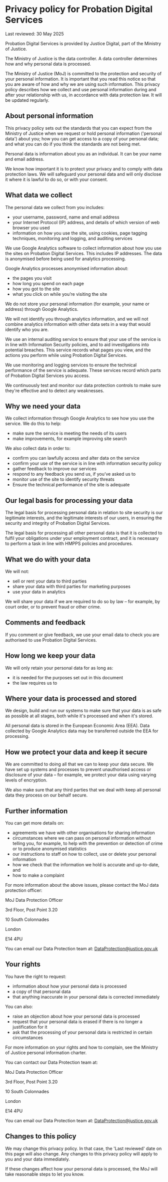 # Privacy policy for Probation Digital Services

Last reviewed: 30 May 2025

Probation Digital Services is provided by Justice Digital, part of the Ministry of Justice.

The Ministry of Justice is the data controller. A data controller determines how and why personal data is processed.

The Ministry of Justice (MoJ) is committed to the protection and security of your personal information. It is important that you read this notice so that you are aware of how and why we are using such information. This privacy policy describes how we collect and use personal information during and after your relationship with us, in accordance with data protection law. It will be updated regularly.

## About personal information

This privacy policy sets out the standards that you can expect from the Ministry of Justice when we request or hold personal information ('personal data') about you; how you can get access to a copy of your personal data; and what you can do if you think the standards are not being met.

Personal data is information about you as an individual. It can be your name and email address.

We know how important it is to protect your privacy and to comply with data protection laws. We will safeguard your personal data and will only disclose it where it is lawful to do so, or with your consent.

## What data we collect

The personal data we collect from you includes:

* your username, password, name and email address
* your Internet Protocol (IP) address, and details of which version of web browser you used
* information on how you use the site, using cookies, page tagging techniques, monitoring and logging, and auditing services

We use Google Analytics software to collect information about how you use the sites on Probation Digital Services. This includes IP addresses. The data is anonymised before being used for analytics processing.

Google Analytics processes anonymised information about:

* the pages you visit
* how long you spend on each page
* how you got to the site
* what you click on while you’re visiting the site

We do not store your personal information (for example, your name or address) through Google Analytics.

We will not identify you through analytics information, and we will not combine analytics information with other data sets in a way that would identify who you are.

We use an internal auditing service to ensure that your use of the service is in line with Information Security policies, and to aid investigations into potential breaches. This service records what pages you view, and the actions you perform while using Probation Digital Services.

We use monitoring and logging services to ensure the technical performance of the service is adequate. These services record which parts of Probation Digital Services you access.

We continuously test and monitor our data protection controls to make sure they're effective and to detect any weaknesses.

## Why we need your data

We collect information through Google Analytics to see how you use the service. We do this to help:

* make sure the service is meeting the needs of its users
* make improvements, for example improving site search

We also collect data in order to:

* confirm you can lawfully access and alter data on the service
* confirm your use of the service is in line with information security policy
* gather feedback to improve our services
* respond to any feedback you send us, if you’ve asked us to
* monitor use of the site to identify security threats
* Ensure the technical performance of the site is adequate

## Our legal basis for processing your data

The legal basis for processing personal data in relation to site security is our legitimate interests, and the legitimate interests of our users, in ensuring the security and integrity of Probation Digital Services.

The legal basis for processing all other personal data is that it is collected to fulfil your obligations under your employment contract, and it is necessary to perform a task in line with HMPPS policies and procedures.

## What we do with your data

We will not:

* sell or rent your data to third parties
* share your data with third parties for marketing purposes
* use your data in analytics

We will share your data if we are required to do so by law – for example, by court order, or to prevent fraud or other crime.

## Comments and feedback

If you comment or give feedback, we use your email data to check you are authorised to use Probation Digital Services.

## How long we keep your data

We will only retain your personal data for as long as:

* it is needed for the purposes set out in this document
* the law requires us to

## Where your data is processed and stored

We design, build and run our systems to make sure that your data is as safe as possible at all stages, both while it's processed and when it's stored.

All personal data is stored in the European Economic Area (EEA). Data collected by Google Analytics data may be transferred outside the EEA for processing.

## How we protect your data and keep it secure

We are committed to doing all that we can to keep your data secure. We have set up systems and processes to prevent unauthorised access or disclosure of your data – for example, we protect your data using varying levels of encryption.

We also make sure that any third parties that we deal with keep all personal data they process on our behalf secure.

## Further information

You can get more details on:

* agreements we have with other organisations for sharing information
* circumstances where we can pass on personal information without telling you, for example, to help with the prevention or detection of crime or to produce anonymised statistics
* our instructions to staff on how to collect, use or delete your personal information
* how we check that the information we hold is accurate and up-to-date, and
* how to make a complaint

For more information about the above issues, please contact the MoJ data protection officer:

MoJ Data Protection Officer

3rd Floor, Post Point 3.20

10 South Colonnades

London

E14 4PU

You can email our Data Protection team at: <DataProtection@justice.gov.uk>

## Your rights

You have the right to request:

* information about how your personal data is processed
* a copy of that personal data
* that anything inaccurate in your personal data is corrected immediately

You can also:

* raise an objection about how your personal data is processed
* request that your personal data is erased if there is no longer a justification for it
* ask that the processing of your personal data is restricted in certain circumstances

For more information on your rights and how to complain, see the Ministry of Justice personal information charter.

You can contact our Data Protection team at:

MoJ Data Protection Officer

3rd Floor, Post Point 3.20

10 South Colonnades

London

E14 4PU

You can email our Data Protection team at: DataProtection@justice.gov.uk

## Changes to this policy

We may change this privacy policy. In that case, the 'Last reviewed' date on this page will also change. Any changes to this privacy policy will apply to you and your data immediately.

If these changes affect how your personal data is processed, the MoJ will take reasonable steps to let you know.
